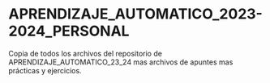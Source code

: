 # APRENDIZAJE_AUTOMATICO_2023-2024_PERSONAL
Copia de todos los archivos del repositorio de APRENDIZAJE_AUTOMATICO_23_24 mas archivos de apuntes mas prácticas y ejercicios.
